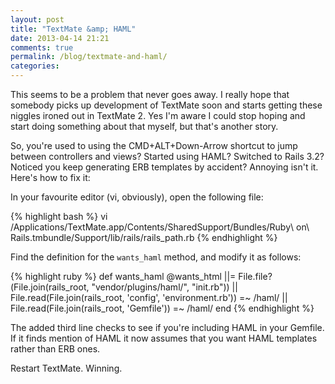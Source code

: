 ```yaml
---
layout: post
title: "TextMate &amp; HAML"
date: 2013-04-14 21:21
comments: true
permalink: /blog/textmate-and-haml/
categories:
---
```

This seems to be a problem that never goes away. I really hope that somebody picks up development of TextMate soon and starts getting these niggles ironed out in TextMate 2. Yes I'm aware I could stop hoping and start doing something about that myself, but that's another story.

So, you're used to using the CMD+ALT+Down-Arrow shortcut to jump between controllers and views? Started using HAML? Switched to Rails 3.2? Noticed you keep generating ERB templates by accident? Annoying isn't it. Here's how to fix it:

In your favourite editor (vi, obviously), open the following file:

{% highlight bash %}
vi /Applications/TextMate.app/Contents/SharedSupport/Bundles/Ruby\ on\ Rails.tmbundle/Support/lib/rails/rails_path.rb
{% endhighlight %}

Find the definition for the `wants_haml` method, and modify it as follows:

{% highlight ruby %}
def wants_haml
  @wants_html ||= File.file?(File.join(rails_root, "vendor/plugins/haml/", "init.rb")) ||
    File.read(File.join(rails_root, 'config', 'environment.rb')) =~ /haml/ ||
    File.read(File.join(rails_root, 'Gemfile')) =~ /haml/
end
{% endhighlight %}

The added third line checks to see if you're including HAML in your Gemfile. If it finds mention of HAML it now assumes that you want HAML templates rather than ERB ones.

Restart TextMate. Winning.
